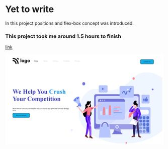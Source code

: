 # Yet to write

In this project positions and flex-box concept was introduced.

### This project took me around 1.5 hours to finish



[link](https://digitalmarketing-homepage.netlify.app/ "Digital marketing")

![digital marketing](./project-04.jpeg)
